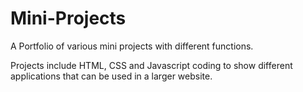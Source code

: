 # Mini-Projects
A Portfolio of various mini projects with different functions.

Projects include HTML, CSS and Javascript coding to show different applications that can be used in a larger website.

